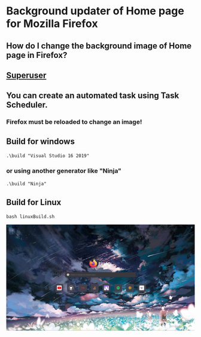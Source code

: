 # Background updater of Home page for Mozilla Firefox

## How do I change the background image of Home page in Firefox?
## [Superuser](https://superuser.com/questions/1495946/how-do-i-change-the-background-image-of-home-page-in-firefox)

## You can create an automated task using Task Scheduler.
### Firefox must be reloaded to change an image!

## Build for windows
    .\build "Visual Studio 16 2019"
### or using another generator like "Ninja"
    .\build "Ninja"
    
## Build for Linux
    bash linuxBuild.sh

![logo](logo.png)
